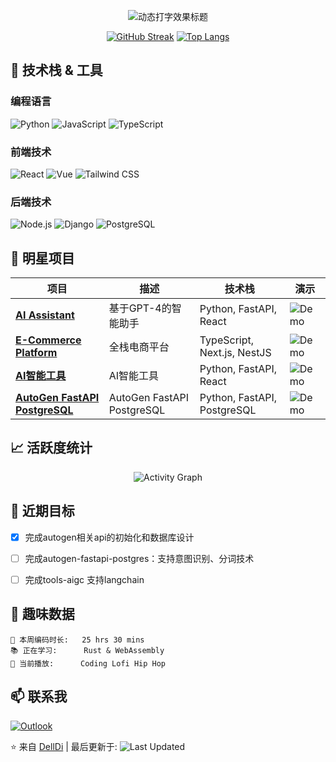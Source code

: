 <p align="center">
  <img src="https://readme-typing-svg.demolab.com?font=Fira+Code&weight=600&size=26&duration=4000&pause=1000&color=58A6FF&center=true&vCenter=true&width=435&lines=Welcome+to+My+GitHub+Profile!;Full-Stack+Developer;Tech+Enthusiast;Open+Source+Contributor" alt="动态打字效果标题" />
</p>

<div align="center">
  
  [![GitHub Streak](https://streak-stats.demolab.com?user=DellDi&theme=dark&border_radius=5&date_format=j%20M%5B%20Y%5D)](https://git.io/streak-stats)
  [![Top Langs](https://github-readme-stats.vercel.app/api/top-langs/?username=DellDi&layout=compact&theme=vision-friendly-dark)](https://github.com/anuraghazra/github-readme-stats)
  
</div>

## 🚀 技术栈 & 工具

### 编程语言
![Python](https://img.shields.io/badge/Python-3776AB?style=for-the-badge&logo=python&logoColor=white)
![JavaScript](https://img.shields.io/badge/JavaScript-F7DF1E?style=for-the-badge&logo=javascript&logoColor=black)
![TypeScript](https://img.shields.io/badge/TypeScript-3178C6?style=for-the-badge&logo=typescript&logoColor=white)

### 前端技术
![React](https://img.shields.io/badge/React-61DAFB?style=for-the-badge&logo=react&logoColor=black)
![Vue](https://img.shields.io/badge/Vue.js-4FC08D?style=for-the-badge&logo=vuedotjs&logoColor=white)
![Tailwind CSS](https://img.shields.io/badge/Tailwind_CSS-06B6D4?style=for-the-badge&logo=tailwind-css&logoColor=white)

### 后端技术
![Node.js](https://img.shields.io/badge/Node.js-339933?style=for-the-badge&logo=nodedotjs&logoColor=white)
![Django](https://img.shields.io/badge/Django-092E20?style=for-the-badge&logo=django&logoColor=white)
![PostgreSQL](https://img.shields.io/badge/PostgreSQL-4169E1?style=for-the-badge&logo=postgresql&logoColor=white)

## 🌟 明星项目

| 项目 | 描述 | 技术栈 | 演示 |
|------|------|--------|------|
| **[AI Assistant](https://github.com/...)** | 基于GPT-4的智能助手 | Python, FastAPI, React | ![Demo](https://media.giphy.com/media/v1.Y2lkPTc5MGI3NjExZThkYjM0MTBmYzExOTQyZmNlMTA0ODFmMjU5Y2EwYzQxN2UyYjhlOCZlcD12MV9pbnRlcm5hbF9naWZzX2dpZklkJmN0PWc/du3J3cXyzhj75IOgvA/giphy.gif) |
| **[E-Commerce Platform](https://github.com/...)** | 全栈电商平台 | TypeScript, Next.js, NestJS | ![Demo](https://media.giphy.com/media/.../giphy.gif) |
| **[AI智能工具](https://github.com/DellDi/tools-aigc)** | AI智能工具 | Python, FastAPI, React | ![Demo](https://media.giphy.com/media/.../giphy.gif) |
| **[AutoGen FastAPI PostgreSQL](https://github.com/DellDi/autogen-fastapi-postgres)** | AutoGen FastAPI PostgreSQL | Python, FastAPI, PostgreSQL | ![Demo](https://media.giphy.com/media/.../giphy.gif) |

## 📈 活跃度统计

<div align="center">
  
  ![Activity Graph](https://github-readme-activity-graph.vercel.app/graph?username=DellDi&theme=github-dark&area=true&hide_border=true)
  
</div>

## 🎯 近期目标

- [x] 完成autogen相关api的初始化和数据库设计
- [ ] 完成autogen-fastapi-postgres：支持意图识别、分词技术
- [ ] 完成tools-aigc 支持langchain


## 🤖 趣味数据

```text
🌱 本周编码时长:   25 hrs 30 mins
📚 正在学习:      Rust & WebAssembly
🎵 当前播放:      Coding Lofi Hip Hop
```

## 📫 联系我

[![Outlook](https://img.shields.io/badge/Outlook-0078D4?style=for-the-badge&logo=microsoft-outlook&logoColor=white)](mailto:delldi808611@outlook.com)


⭐ 来自 [DellDi](https://github.com/DellDi) | 最后更新于: ![Last Updated](https://img.shields.io/github/last-commit/DellDi/DellDi?label=&style=flat)
